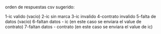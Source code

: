 orden de respuestas csv sugerido:

1-ic valido (vacio)
2-ic sin marca
3-ic invalido
4-contrato invalido
5-falta de datos (vacio)
6-faltan datos - ic (en este caso se enviara el value de contrato)
7-faltan datos - contrato (en este caso se enviara el value de ic)
